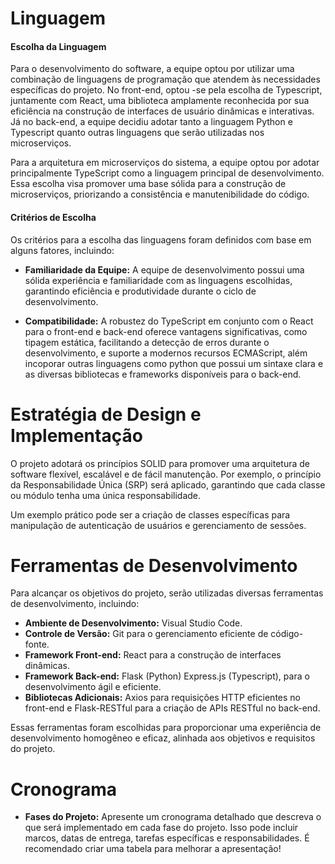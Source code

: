 # Linguagem

#### Escolha da Linguagem
Para o desenvolvimento do software, a equipe optou por utilizar uma combinação de linguagens de programação que atendem às necessidades específicas do projeto. No front-end, optou -se pela escolha de Typescript, juntamente com React, uma biblioteca amplamente reconhecida por sua eficiência na construção de interfaces de usuário dinâmicas e interativas. Já no back-end, a equipe decidiu adotar tanto a linguagem Python e Typescript quanto outras linguagens que serão utilizadas nos microserviços.

Para a arquitetura em microserviços do sistema, a equipe optou por adotar principalmente TypeScript como a linguagem principal de desenvolvimento. Essa escolha visa promover uma base sólida para a construção de microserviços, priorizando a consistência e manutenibilidade do código.

#### Critérios de Escolha 
Os critérios para a escolha das linguagens foram definidos com base em alguns fatores, incluindo:

- **Familiaridade da Equipe:** A equipe de desenvolvimento possui uma sólida experiência e familiaridade com as linguagens escolhidas, garantindo eficiência e produtividade durante o ciclo de desenvolvimento.

- **Compatibilidade:** A robustez do TypeScript em conjunto com o React para o front-end e back-end oferece vantagens significativas, como tipagem estática, facilitando a detecção de erros durante o desenvolvimento, e suporte a modernos recursos ECMAScript, além incoporar outras linguagens como python que possui um sintaxe clara e as diversas bibliotecas e frameworks disponíveis para o back-end.

# Estratégia de Design e Implementação
O projeto adotará os princípios SOLID para promover uma arquitetura de software flexível, escalável e de fácil manutenção. Por exemplo, o princípio da Responsabilidade Única (SRP) será aplicado, garantindo que cada classe ou módulo tenha uma única responsabilidade.

Um exemplo prático pode ser a criação de classes específicas para manipulação de autenticação de usuários e gerenciamento de sessões.

# Ferramentas de Desenvolvimento
Para alcançar os objetivos do projeto, serão utilizadas diversas ferramentas de desenvolvimento, incluindo:

- **Ambiente de Desenvolvimento:** Visual Studio Code.
- **Controle de Versão:** Git para o gerenciamento eficiente de código-fonte.
- **Framework Front-end:** React para a construção de interfaces dinâmicas.
- **Framework Back-end:** Flask (Python) Express.js (Typescript), para o desenvolvimento ágil e eficiente.
- **Bibliotecas Adicionais:** Axios para requisições HTTP eficientes no front-end e Flask-RESTful para a criação de APIs RESTful no back-end.

Essas ferramentas foram escolhidas para proporcionar uma experiência de desenvolvimento homogêneo e eficaz, alinhada aos objetivos e requisitos do projeto.


# Cronograma
- **Fases do Projeto:** Apresente um cronograma detalhado que descreva o que será implementado em cada fase do projeto. Isso pode incluir marcos, datas de entrega, tarefas específicas e responsabilidades. É recomendado criar uma tabela para melhorar a apresentação! 